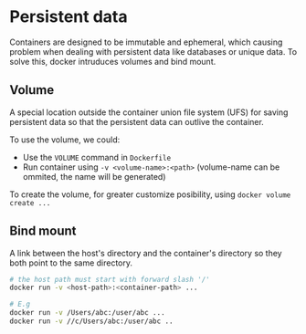 # Persistent data

Containers are designed to be immutable and ephemeral, which causing problem when dealing with persistent data like databases or unique data. 
To solve this, docker intruduces volumes and bind mount. 

## Volume 

A special location outside the container union file system (UFS) for saving persistent data so that the persistent data can outlive the container.

To use the volume, we could:

* Use the `VOLUME` command in `Dockerfile`
* Run container using `-v <volume-name>:<path>` (volume-name can be ommited, the name will be generated)

To create the volume, for greater customize posibility, using `docker volume create ...`

## Bind mount 

A link between the host's directory and the container's directory so they both point to the same directory.

```sh
# the host path must start with forward slash '/'
docker run -v <host-path>:<container-path> ...

# E.g
docker run -v /Users/abc:/user/abc ...
docker run -v //c/Users/abc:/user/abc ..
```
